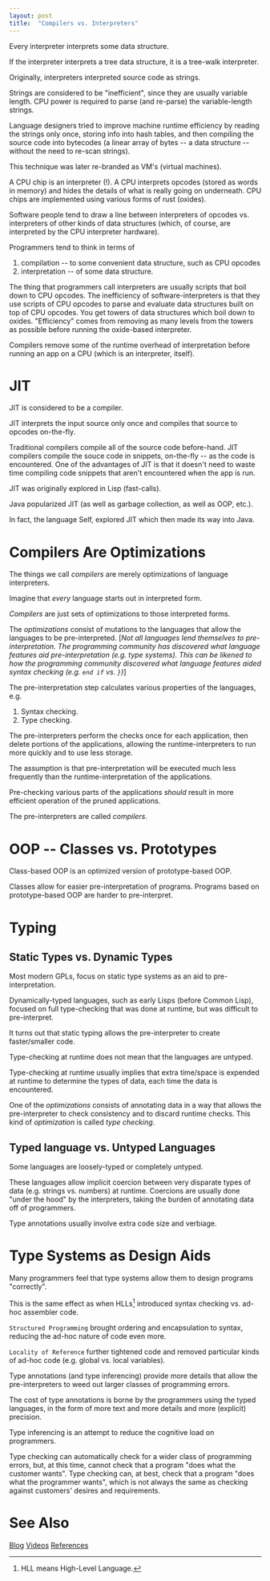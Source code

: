 ```yaml
---
layout: post
title:  "Compilers vs. Interpreters"
---
```

Every interpreter interprets some data structure.

If the interpreter interprets a tree data structure, it is a tree-walk interpreter.

Originally, interpreters interpreted source code as strings.

Strings are considered to be "inefficient", since they are usually variable length. CPU power is required to parse (and re-parse) the variable-length strings.

Language designers tried to improve machine runtime efficiency by reading the strings only once, storing info into hash tables, and then compiling the source code into  bytecodes (a linear array of bytes -- a data structure -- without the need to re-scan strings).

This technique was later re-branded as VM's (virtual machines).

A CPU chip is an interpreter (!).  A CPU interprets opcodes (stored as words in memory) and hides the details of what is really going on underneath.  CPU chips are implemented using various forms of rust (oxides).

Software people tend to draw a line between interpreters of opcodes vs. interpreters of other kinds of data structures (which, of course, are interpreted by the CPU interpreter hardware).

Programmers tend to think in terms of
1. compilation -- to some convenient data structure, such as CPU opcodes
2. interpretation -- of some data structure.

The thing that programmers call interpreters are usually scripts that boil down to CPU opcodes.  The inefficiency of software-interpreters is that they use scripts of CPU opcodes to parse and evaluate data structures built on top of CPU opcodes.  You get towers of data structures which boil down to oxides.  "Efficiency" comes from removing as many levels from the towers as possible before running the oxide-based interpreter.

Compilers remove some of the runtime overhead of interpretation before running an app on a CPU (which is an interpreter, itself).

# JIT

JIT is considered to be a compiler.

JIT interprets the input source only once and compiles that source to opcodes on-the-fly.

Traditional compilers compile all of the source code before-hand.  JIT compilers compile the souce code in snippets, on-the-fly -- as the code is encountered.  One of the advantages of JIT is that it doesn't need to waste time compiling code snippets that aren't encountered when the app is run.

JIT was originally explored in Lisp (fast-calls).

Java popularized JIT (as well as garbage collection, as well as OOP, etc.).

In fact, the language Self, explored JIT which then made its way into Java.

# Compilers Are Optimizations

The things we call _compilers_ are merely optimizations of language interpreters.

Imagine that _every_ language starts out in interpreted form.

_Compilers_ are just sets of optimizations to those interpreted forms.

The _optimizations_ consist of mutations to the languages that allow the languages to be pre-interpreted.  [_Not all languages lend themselves to pre-interpretation. The programming community has discovered what language features aid pre-interpretation (e.g. type systems).  This can be likened to how the programming community discovered what language features aided syntax checking (e.g. `end if` vs. `}`)_]

The pre-interpretation step calculates various properties of the languages, e.g.
1. Syntax checking.
2. Type checking.

The pre-interpreters perform the checks once for each application, then delete portions of the applications, allowing the runtime-interpreters to run more quickly and to use less storage.

The assumption is that pre-interpretation will be executed much less frequently than the runtime-interpretation of the applications.

Pre-checking various parts of the applications _should_ result in more efficient operation of the pruned applications.

The pre-interpreters are called _compilers_.

# OOP -- Classes vs. Prototypes

Class-based OOP is an optimized version of prototype-based OOP.

Classes allow for easier pre-interpretation of programs. Programs based on prototype-based OOP are harder to pre-interpret.

# Typing
## Static Types vs. Dynamic Types

Most modern GPLs, focus on static type systems as an aid to pre-interpretation.

Dynamically-typed languages, such as early Lisps (before Common Lisp), focused on full type-checking that was done at runtime, but was difficult to pre-interpret.

It turns out that static typing allows the pre-interpreter to create faster/smaller code.

Type-checking at runtime does not mean that the languages are untyped.

Type-checking at runtime usually implies that extra time/space is expended at runtime to determine the types of data, each time the data is encountered.

One of the _optimizations_ consists of annotating data in a way that allows the pre-interpreter to check consistency and to discard runtime checks.  This kind of _optimization_ is called _type checking_.

## Typed language vs. Untyped Languages

Some languages are loosely-typed or completely untyped.

These languages allow implicit coercion between very disparate types of data (e.g. strings vs. numbers) at runtime. Coercions are usually done "under the hood" by the interpreters, taking the burden of annotating data off of programmers.

Type annotations usually involve extra code size and verbiage.

# Type Systems as Design Aids

Many programmers feel that type systems allow them to design programs "correctly".

This is the same effect as when HLLs[^1] introduced syntax checking vs. ad-hoc assembler code.

[^1]: HLL means High-Level Language.

`Structured Programming` brought ordering and encapsulation to syntax, reducing the ad-hoc nature of code even more.

`Locality of Reference` further tightened code and removed particular kinds of ad-hoc code (e.g. global vs. local variables).

Type annotations (and type inferencing) provide more details that allow the pre-interpreters to weed out larger classes of programming errors.

The cost of type annotations is borne by the programmers using the typed languages, in the form of more text and more details and more (explicit) precision. 

Type inferencing is an attempt to reduce the cognitive load on programmers.

Type checking can automatically check for a wider class of programming errors, but, at this time, cannot check that a program "does what the customer wants".  Type checking can, at best, check that a program "does what the programmer wants", which is not always the same as checking against customers' desires and requirements.

# See Also

[Blog](https://guitarvydas.github.io)
[Videos](https://www.youtube.com/channel/UC2bdO9l84VWGlRdeNy5)
[References](https://guitarvydas.github.io/2021/01/14/References.html)

<script src="https://utteranc.es/client.js" 
        repo="guitarvydas/guitarvydas.github.io" 
        issue-term="pathname" 
        theme="github-light" 
        crossorigin="anonymous" 
        async> 
</script> 

